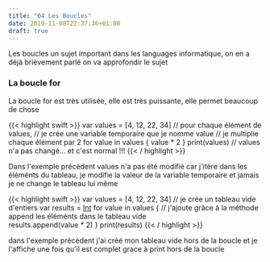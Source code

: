 ```yaml
---
title: "04 Les Boucles"
date: 2019-11-08T22:37:36+01:00
draft: true
---
```


Les boucles un sujet important dans les languages informatique, on en a déjà brièvement parlé on va approfondir le sujet

### La boucle for 

La boucle for est très utilisée, elle est très puissante, elle permet beaucoup de chose

{{< highlight swift >}}
var values = [4, 12, 22, 34]
// pour chaque élément de values, 
// je crée une variable temporaire que je nomme value
// je multiplie chaque élément par 2
for value in values {
    value * 2
}
print(values) // values n'a pas changé... et c'est normal !!!
{{< / highlight >}}

Dans l'exemple précédent values n'a pas été modifié car j'itère dans les éléménts du tableau, je modifie la valeur de la variable temporaire et jamais je ne change le tableau lui même 

{{< highlight swift >}}
var values = [4, 12, 22, 34]
// je crée un tableau vide d'entiers 
var results = [Int]()
for value in values {
// j'ajoute grâce à la méthode append les éléménts dans le tableau vide    
    results.append(value * 2)
}
print(results)
{{< / highlight >}}

dans l'exemple précédent j'ai créé mon tableau vide hors de la boucle et je l'affiche une fois qu'il est complet grace à print hors de la boucle  